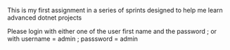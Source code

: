 This is my first assignment in a series of sprints designed to help me learn advanced dotnet projects

Please login with either one of the user first name and the password ; or with username = admin ; passsword = admin
